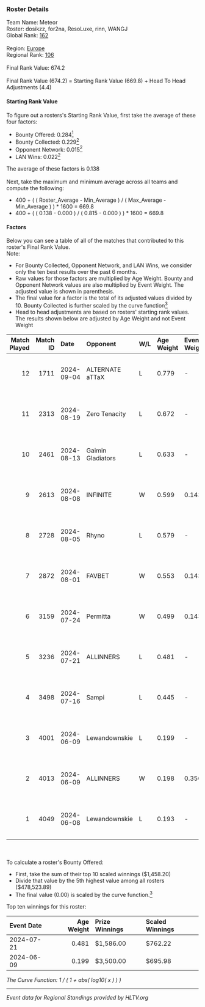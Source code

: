 ### Roster Details<br />
Team Name: Meteor<br />
Roster: dosikzz, for2na, ResoLuxe, rinn, WANGJ<br />
Global Rank: [162](../../standings_global_2024_11_06.md)<br />
<br />
Region: [Europe]( ../../standings_europe_2024_11_06.md)<br />
Regional Rank: [106]( ../../standings_europe_2024_11_06.md)<br />
<br />
Final Rank Value:  674.2<br />
<br />
Final Rank Value (674.2) = Starting Rank Value (669.8) + Head To Head Adjustments (4.4)<br />

#### Starting Rank Value<br />
To figure out a rosters's Starting Rank Value, first take the average of these four factors:<br />
- Bounty Offered: 0.284[<sup>1</sup>](#table2)
- Bounty Collected: 0.229[<sup>2</sup>](#table1)
- Opponent Network: 0.015[<sup>2</sup>](#table1)
- LAN Wins: 0.022[<sup>2</sup>](#table1)

The average of these factors is 0.138<br />
<br />
Next, take the maximum and minimum average across all teams and compute the following:<br />
- 400 + ( ( Roster_Average - Min_Average ) / ( Max_Average - Min_Average ) ) * 1600 = 669.8
- 400 + ( ( 0.138 - 0.000 ) / ( 0.815 - 0.000 ) ) * 1600 = 669.8


#### Factors<br />
Below you can see a table of all of the matches that contributed to this roster's Final Rank Value.<br />
Note:<br />

- For Bounty Collected, Opponent Network, and LAN Wins, we consider only the ten best results over the past 6 months.
- Raw values for those factors are multiplied by Age Weight. Bounty and Opponent Network values are also multiplied by Event Weight. The adjusted value is shown in parenthesis.
- The final value for a factor is the total of its adjusted values divided by 10. Bounty Collected is further scaled by the curve function[<sup>3</sup>](#curveFunction)
- Head to head adjustments are based on rosters' starting rank values. The results shown below are adjusted by Age Weight and not Event Weight
<span id="table1"></span><br />


| Match Played | Match ID | Date       | Opponent          | W/L | Age Weight | Event Weight | Bounty Collected | Opponent Network | LAN Wins  | H2H Adj. | Roster                                     |
| -: | -: | :- | :- | :- | :- | :- | :- | :- | :- | -: | :- |
|           12 |     1711 | 2024-09-04 | ALTERNATE aTTaX   | L   | 0.779      | -            | -                | -                | -         |    -4.41 | dosikzz, for2na, ResoLuxe, rinn, WANGJ     |
|           11 |     2313 | 2024-08-19 | Zero Tenacity     | L   | 0.672      | -            | -                | -                | -         |    -3.09 | dosikzz, for2na, ResoLuxe, rinn, WANGJ     |
|           10 |     2461 | 2024-08-13 | Gaimin Gladiators | L   | 0.633      | -            | -                | -                | -         |    -5.33 | dosikzz, for2na, ResoLuxe, rinn, WANGJ     |
|            9 |     2613 | 2024-08-08 | INFINITE          | W   | 0.599      | 0.143        | 0.000 (0.000)    | 0.076 (0.007)    | 0 (0.000) |     6.01 | dosikzz, for2na, ResoLuxe, rinn, WANGJ     |
|            8 |     2728 | 2024-08-05 | Rhyno             | L   | 0.579      | -            | -                | -                | -         |    -4.64 | dosikzz, for2na, ResoLuxe, rinn, WANGJ     |
|            7 |     2872 | 2024-08-01 | FAVBET            | W   | 0.553      | 0.143        | 0.027 (0.002)    | 0.877 (0.069)    | 0 (0.000) |    13.86 | dosikzz, for2na, ResoLuxe, rinn, WANGJ     |
|            6 |     3159 | 2024-07-24 | Permitta          | W   | 0.499      | 0.143        | 0.029 (0.002)    | 1.000 (0.071)    | 0 (0.000) |    14.25 | dosikzz, for2na, ResoLuxe, rinn, WANGJ     |
|            5 |     3236 | 2024-07-21 | ALLINNERS         | L   | 0.481      | -            | -                | -                | -         |    -7.58 | dosikzz, F0R3VER, for2na, OxygeN, rinn     |
|            4 |     3498 | 2024-07-16 | Sampi             | L   | 0.445      | -            | -                | -                | -         |    -2.26 | dosikzz, for2na, ResoLuxe, rinn, WANGJ     |
|            3 |     4001 | 2024-06-09 | Lewandownskie     | L   | 0.199      | -            | -                | -                | -         |    -2.55 | dosikzz, dukefissura, for2na, OxygeN, rinn |
|            2 |     4013 | 2024-06-09 | ALLINNERS         | W   | 0.198      | 0.350        | 0.001 (0.000)    | 0.007 (0.000)    | 1 (0.198) |     2.64 | dosikzz, dukefissura, for2na, OxygeN, rinn |
|            1 |     4049 | 2024-06-08 | Lewandownskie     | L   | 0.193      | -            | -                | -                | -         |    -2.50 | dosikzz, dukefissura, for2na, OxygeN, rinn |

<br />
<span id="table2"></span><br />
To calculate a roster's Bounty Offered:<br />

- First, take the sum of their top 10 scaled winnings ($1,458.20)
- Divide that value by the 5th highest value among all rosters ($478,523.89)
- The final value (0.00) is scaled by the curve function.[<sup>3</sup>](#curveFunction)

Top ten winnings for this roster:<br />

| Event Date | Age Weight | Prize Winnings | Scaled Winnings |
| :- | -: | :- | :- |
| 2024-07-21 |      0.481 | $1,586.00      | $762.22         |
| 2024-06-09 |      0.199 | $3,500.00      | $695.98         |


<span id="curveFunction"></span>_The Curve Function: 1 / ( 1 + abs( log10( x ) ) )_<br />

---
_Event data for Regional Standings provided by HLTV.org_<br />
